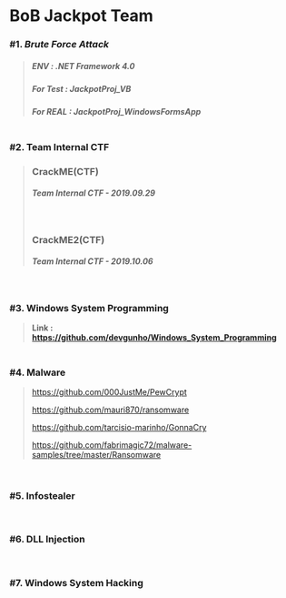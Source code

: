 



# BoB Jackpot Team

### #1. *Brute* *Force* *Attack*

> ##### ENV : .NET Framework 4.0
>
> ##### For Test : JackpotProj_VB
>
> ##### For REAL : JackpotProj_WindowsFormsApp
>

### <br/>#2. Team Internal CTF

> ### CrackME(CTF)
>
> ##### Team Internal CTF - 2019.09.29
>
> <br/>
>
> ### CrackME2(CTF)
>
> ##### Team Internal CTF - 2019.10.06
>

<br/>

### #3. Windows System Programming

> **Link : https://github.com/devgunho/Windows_System_Programming**

### <br/>#4. Malware

> https://github.com/000JustMe/PewCrypt
>
> https://github.com/mauri870/ransomware
>
> https://github.com/tarcisio-marinho/GonnaCry
>
> https://github.com/fabrimagic72/malware-samples/tree/master/Ransomware
>

<br/>

### #5. Infostealer

<br/>

### #6. DLL Injection

<br/>

### #7. Windows System Hacking

<br/>
